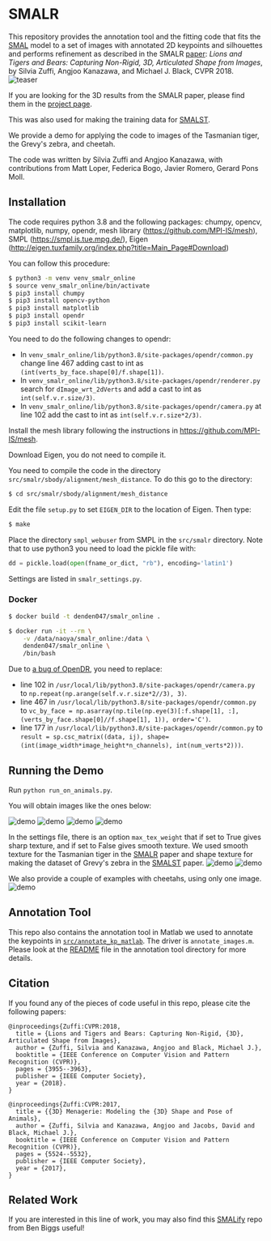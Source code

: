 # SMALR

This repository provides the annotation tool and the fitting code that fits the [SMAL](http://smal.is.tue.mpg.de/) model to a set of images with annotated 2D keypoints and silhouettes and performs refinement as described in the SMALR [paper]((http://files.is.tue.mpg.de/black/papers/zuffiCVPR2018.pdf)): _Lions and Tigers and Bears: Capturing Non-Rigid, 3D, Articulated Shape from Images_, by Silvia Zuffi, Angjoo Kanazawa, and Michael J. Black, CVPR 2018.
![teaser](./images/SMALR.png)


If you are looking for the 3D results from the SMALR paper, please find them in the [project page](http://smalr.is.tue.mpg.de/).

This was also used for making the training data for [SMALST](https://github.com/silviazuffi/smalst).

We provide a demo for applying the code to images of the Tasmanian tiger, the Grevy's zebra, and cheetah.

The code was written by Silvia Zuffi and Angjoo Kanazawa, with contributions from Matt Loper, Federica Bogo, Javier Romero, Gerard Pons Moll.

## Installation
The code requires python 3.8 and the following packages:
chumpy,
opencv,
matplotlib,
numpy,
opendr,
mesh library (https://github.com/MPI-IS/mesh),
SMPL (https://smpl.is.tue.mpg.de/),
Eigen (http://eigen.tuxfamily.org/index.php?title=Main_Page#Download)

You can follow this procedure:
```bash
$ python3 -m venv venv_smalr_online
$ source venv_smalr_online/bin/activate
$ pip3 install chumpy
$ pip3 install opencv-python
$ pip3 install matplotlib
$ pip3 install opendr
$ pip3 install scikit-learn
```
You need to do the following changes to opendr:
- In `venv_smalr_online/lib/python3.8/site-packages/opendr/common.py` change line 467 adding cast to int as `(int(verts_by_face.shape[0]/f.shape[1])`.
- In `venv_smalr_online/lib/python3.8/site-packages/opendr/renderer.py` search for `dImage_wrt_2dVerts` and add a cast to int as `int(self.v.r.size/3)`.
- In `venv_smalr_online/lib/python3.8/site-packages/opendr/camera.py` at line 102 add the cast to int as `int(self.v.r.size*2/3)`.

Install the mesh library following the instructions in https://github.com/MPI-IS/mesh.

Download Eigen, you do not need to compile it.

You need to compile the code in the directory `src/smalr/sbody/alignment/mesh_distance`.
To do this go to the directory:
```bash
$ cd src/smalr/sbody/alignment/mesh_distance
```
Edit the file `setup.py` to set `EIGEN_DIR` to the location of Eigen. Then type:
```bash
$ make
```

Place the directory `smpl_webuser` from SMPL in the `src/smalr` directory. Note that to use python3 you need to load the pickle file with:
```python
dd = pickle.load(open(fname_or_dict, "rb"), encoding='latin1')
```
Settings are listed in `smalr_settings.py`.

### Docker

```bash
$ docker build -t denden047/smalr_online .
```

```bash
$ docker run -it --rm \
    -v /data/naoya/smalr_online:/data \
    denden047/smalr_online \
    /bin/bash
```

Due to [a bug of OpenDR](https://github.com/mattloper/opendr/pull/36), you need to replace:
- line 102 in `/usr/local/lib/python3.8/site-packages/opendr/camera.py` to `np.repeat(np.arange(self.v.r.size*2//3), 3)`.
- line 467 in `/usr/local/lib/python3.8/site-packages/opendr/common.py` to `vc_by_face = np.asarray(np.tile(np.eye(3)[:f.shape[1], :], (verts_by_face.shape[0]//f.shape[1], 1)), order='C')`.
- line 177 in `/usr/local/lib/python3.8/site-packages/opendr/common.py` to `result = sp.csc_matrix((data, ij), shape=(int(image_width*image_height*n_channels), int(num_verts*2)))`.

## Running the Demo
Run
`python run_on_animals.py`.

You will obtain images like the ones below:

![demo](./images/frame7584_v_opt.png)
![demo](./images/frame7181_v_opt.png)
![demo](./images/frame0000_v_opt.png)
![demo](./images/frame0002_v_opt.png)


In the settings file, there is an option `max_tex_weight` that if set to True gives sharp texture, and if set to False gives smooth texture.
We used smooth texture for the Tasmanian tiger in the [SMALR](http://smalr.is.tue.mpg.de/) paper and shape texture for making the dataset of Grevy's zebra in the
[SMALST](https://github.com/silviazuffi/smalst) paper.
![demo](./images/ttiger.png)
![demo](./images/gzebra.png)

We also provide a couple of examples with cheetahs, using only one image.
![demo](./images/cheetahs.png)

## Annotation Tool
This repo also contains the annotation tool in Matlab we used to annotate the keypoints in [`src/annotate_kp_matlab`](./src/annotate_kp_matlab). The driver is `annotate_images.m`. Please look at the [README](./src/annotate_kp_matlab/README.md) file in the annotation tool directory for more details.

## Citation

If you found any of the pieces of code useful in this repo, please cite the following papers:

```
@inproceedings{Zuffi:CVPR:2018,
  title = {Lions and Tigers and Bears: Capturing Non-Rigid, {3D}, Articulated Shape from Images},
  author = {Zuffi, Silvia and Kanazawa, Angjoo and Black, Michael J.},
  booktitle = {IEEE Conference on Computer Vision and Pattern Recognition (CVPR)},
  pages = {3955--3963},
  publisher = {IEEE Computer Society},
  year = {2018}.
}

@inproceedings{Zuffi:CVPR:2017,
  title = {{3D} Menagerie: Modeling the {3D} Shape and Pose of Animals},
  author = {Zuffi, Silvia and Kanazawa, Angjoo and Jacobs, David and Black, Michael J.},
  booktitle = {IEEE Conference on Computer Vision and Pattern Recognition (CVPR)},
  pages = {5524--5532},
  publisher = {IEEE Computer Society},
  year = {2017},
}
```

## Related Work
If you are interested in this line of work, you may also find this [SMALify](https://github.com/benjiebob/SMALify) repo from Ben Biggs useful!
